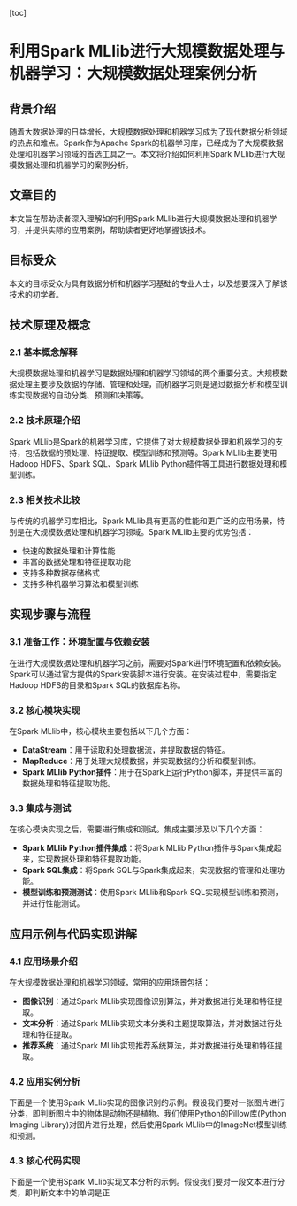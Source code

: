 
[toc]                    
                
                
利用Spark MLlib进行大规模数据处理与机器学习：大规模数据处理案例分析
==================================================================

背景介绍
------------

随着大数据处理的日益增长，大规模数据处理和机器学习成为了现代数据分析领域的热点和难点。Spark作为Apache Spark的机器学习库，已经成为了大规模数据处理和机器学习领域的首选工具之一。本文将介绍如何利用Spark MLlib进行大规模数据处理和机器学习的案例分析。

文章目的
------------

本文旨在帮助读者深入理解如何利用Spark MLlib进行大规模数据处理和机器学习，并提供实际的应用案例，帮助读者更好地掌握该技术。

目标受众
------------

本文的目标受众为具有数据分析和机器学习基础的专业人士，以及想要深入了解该技术的初学者。

技术原理及概念
---------------------

### 2.1 基本概念解释

大规模数据处理和机器学习是数据处理和机器学习领域的两个重要分支。大规模数据处理主要涉及数据的存储、管理和处理，而机器学习则是通过数据分析和模型训练实现数据的自动分类、预测和决策等。

### 2.2 技术原理介绍

Spark MLlib是Spark的机器学习库，它提供了对大规模数据处理和机器学习的支持，包括数据的预处理、特征提取、模型训练和预测等。Spark MLlib主要使用Hadoop HDFS、Spark SQL、Spark MLlib Python插件等工具进行数据处理和模型训练。

### 2.3 相关技术比较

与传统的机器学习库相比，Spark MLlib具有更高的性能和更广泛的应用场景，特别是在大规模数据处理和机器学习领域。Spark MLlib主要的优势包括：

- 快速的数据处理和计算性能
- 丰富的数据处理和特征提取功能
- 支持多种数据存储格式
- 支持多种机器学习算法和模型训练

实现步骤与流程
----------------------

### 3.1 准备工作：环境配置与依赖安装

在进行大规模数据处理和机器学习之前，需要对Spark进行环境配置和依赖安装。Spark可以通过官方提供的Spark安装脚本进行安装。在安装过程中，需要指定Hadoop HDFS的目录和Spark SQL的数据库名称。

### 3.2 核心模块实现

在Spark MLlib中，核心模块主要包括以下几个方面：

- **DataStream**：用于读取和处理数据流，并提取数据的特征。
- **MapReduce**：用于处理大规模数据，并实现数据的分析和模型训练。
- **Spark MLlib Python插件**：用于在Spark上运行Python脚本，并提供丰富的数据处理和特征提取功能。

### 3.3 集成与测试

在核心模块实现之后，需要进行集成和测试。集成主要涉及以下几个方面：

- **Spark MLlib Python插件集成**：将Spark MLlib Python插件与Spark集成起来，实现数据处理和特征提取功能。
- **Spark SQL集成**：将Spark SQL与Spark集成起来，实现数据的管理和处理功能。
- **模型训练和预测测试**：使用Spark MLlib和Spark SQL实现模型训练和预测，并进行性能测试。

应用示例与代码实现讲解
--------------------------------

### 4.1 应用场景介绍

在大规模数据处理和机器学习领域，常用的应用场景包括：

- **图像识别**：通过Spark MLlib实现图像识别算法，并对数据进行处理和特征提取。
- **文本分析**：通过Spark MLlib实现文本分类和主题提取算法，并对数据进行处理和特征提取。
- **推荐系统**：通过Spark MLlib实现推荐系统算法，并对数据进行处理和特征提取。

### 4.2 应用实例分析

下面是一个使用Spark MLlib实现的图像识别的示例。假设我们要对一张图片进行分类，即判断图片中的物体是动物还是植物。我们使用Python的Pillow库(Python Imaging Library)对图片进行处理，然后使用Spark MLlib中的ImageNet模型训练和预测。

### 4.3 核心代码实现

下面是一个使用Spark MLlib实现文本分析的示例。假设我们要对一段文本进行分类，即判断文本中的单词是正

